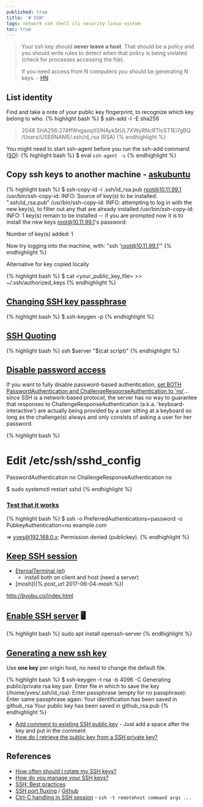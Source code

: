 ```yaml
---
published: true
title: '# SSH'
tags: network ssh shell cli security linux-system
toc: true
---
```

> Your ssh key should **never leave a host**. That should be a policy and you should write rules to detect when that policy is being violated (check for processes accessing the file).
> 
> If you need access from N computers you should be generating N keys. - [HN](https://news.ycombinator.com/item?id=26271735)

## List identity
Find and take a note of your public key fingerprint, to recognize which key belong to who.
{% highlight bash %}
$ ssh-add -l -E sha256
> 2048 SHA256:274ffWxgaxq/tSINAykStUL7XWyRNcRTlcST1Ei7gBQ /Users/USERNAME/.ssh/id_rsa (RSA)
{% endhighlight %}

You might need to start ssh-agent before you run the ssh-add command ([SO](https://stackoverflow.com/questions/17846529/could-not-open-a-connection-to-your-authentication-agent)):
{% highlight bash %}
$ eval `ssh-agent -s`
{% endhighlight %}

## Copy ssh keys to another machine - [askubuntu](https://askubuntu.com/questions/4830/easiest-way-to-copy-ssh-keys-to-another-machine/4833#4833)

{% highlight bash %}
$ ssh-copy-id -i .ssh/id_rsa.pub  root@10.11.99.1
/usr/bin/ssh-copy-id: INFO: Source of key(s) to be installed: ".ssh/id_rsa.pub"
/usr/bin/ssh-copy-id: INFO: attempting to log in with the new key(s), to filter out any that are already installed
/usr/bin/ssh-copy-id: INFO: 1 key(s) remain to be installed -- if you are prompted now it is to install the new keys
root@10.11.99.1's password: 

Number of key(s) added: 1

Now try logging into the machine, with:   "ssh 'root@10.11.99.1'"
{% endhighlight %}

Alternative for key copied locally

{% highlight bash %}
$ cat <your_public_key_file> >> ~/.ssh/authorized_keys
{% endhighlight %}

## [Changing SSH key passphrase](https://serverfault.com/questions/50775/how-do-i-change-my-private-key-passphrase/50778#50778)

{% highlight bash %}
$ ssh-keygen -p
{% endhighlight %}

## [SSH Quoting](https://news.ycombinator.com/item?id=27483077)

{% highlight bash %}
ssh $server "$(cat script)"
{% endhighlight %}

## [Disable password access](https://askubuntu.com/questions/1991/disable-password-access-through-ssh)

If you want to fully disable password-based authentication, [set BOTH PasswordAuthentication and ChallengeResponseAuthentication to 'no'](https://superuser.com/questions/161609/can-someone-explain-the-passwordauthentication-in-the-etc-ssh-sshd-config-fil/374234#374234)...  since SSH is a network-based protocol, the server has no way to guarantee that responses to ChallengeResponseAuthentication (a.k.a. 'keyboard-interactive') are actually being provided by a user sitting at a keyboard so long as the challenge(s) always and only consists of asking a user for her password.

{% highlight bash %}
# Edit /etc/ssh/sshd_config
PasswordAuthentication no
ChallengeResponseAuthentication no

$ sudo systemctl restart sshd
{% endhighlight %}

### [Test that it works](https://unix.stackexchange.com/questions/15138/how-to-force-ssh-client-to-use-only-password-auth/15141#15141)
{% highlight bash %}
$ ssh -o PreferredAuthentications=password -o PubkeyAuthentication=no example.com

=> yves@192.168.0.x: Permission denied (publickey).
{% endhighlight %}

## [Keep SSH session](https://medium.com/@grassfedcode/what-could-be-better-than-ssh-e69561ec1b83)
- [EternalTerminal (et)](https://eternalterminal.dev/)
	- install both on client and host (need a server)
- [mosh]({% post_url 2017-06-04-mosh %})

http://byobu.co/index.html

## [Enable SSH server](https://ubuntu.com/server/docs/service-openssh) 🖥

{% highlight bash %}
sudo apt install openssh-server
{% endhighlight %}

## [Generating a new ssh key](https://docs.github.com/en/free-pro-team@latest/github/authenticating-to-github/generating-a-new-ssh-key-and-adding-it-to-the-ssh-agent)

Use **one key** per origin host, no need to change the default file.

{% highlight bash %}
$ ssh-keygen -t rsa -b 4096 -C <hostname>
Generating public/private rsa key pair.
Enter file in which to save the key (/home/yves/.ssh/id_rsa):
Enter passphrase (empty for no passphrase): 
Enter same passphrase again: 
Your identification has been saved in github_rsa
Your public key has been saved in github_rsa.pub
{% endhighlight %}
  
- [Add comment to existing SSH public key](https://serverfault.com/questions/442933/add-comment-to-existing-ssh-public-key) - Just add a space after the key and put in the comment
- [How do I retrieve the public key from a SSH private key?](https://askubuntu.com/questions/53553/how-do-i-retrieve-the-public-key-from-a-ssh-private-key)


## References
- [How often should I rotate my SSH keys?](https://news.ycombinator.com/item?id=26249380)
- [How do you manage your SSH keys?](https://news.ycombinator.com/item?id=11276097)
- [SSH: Best practices](https://blog.0xbadc0de.be/archives/300)
- [SSH port fluxing](https://blog.benjojo.co.uk/post/ssh-port-fluxing-with-totp) / [Github](https://github.com/benjojo/totp-ssh-fluxer)
- [Ctrl-C handling in SSH session](https://unix.stackexchange.com/questions/102061/ctrl-c-handling-in-ssh-session) - `ssh -t remotehost command args ...`
